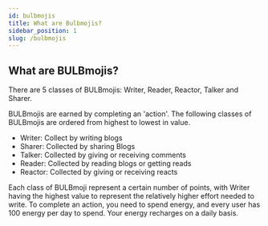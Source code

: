```yaml
---
id: bulbmojis
title: What are Bulbmojis?
sidebar_position: 1
slug: /bulbmojis
---
```


## What are BULBmojis?

There are 5 classes of BULBmojis: Writer, Reader, Reactor, Talker and Sharer.

BULBmojis are earned by completing an 'action'. The following classes of BULBmojis are ordered from highest to lowest in value. 

- Writer: Collect by writing blogs
- Sharer: Collected by sharing Blogs
- Talker: Collected by giving or receiving comments
- Reader: Collected by reading blogs or getting reads
- Reactor: Collected by giving or receiving reacts

Each class of BULBmoji represent a certain number of points, with Writer having the highest value to represent the relatively higher effort needed to write. To complete an action, you need to spend energy, and every user has 100 energy per day to spend. Your energy recharges on a daily basis.